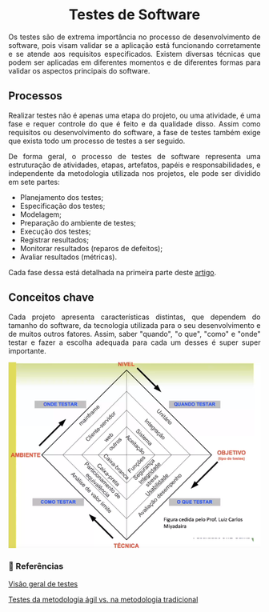# <center> Testes de Software
<div align="justify">

Os testes são de extrema importância no processo de desenvolvimento de software, pois visam validar se a aplicação está funcionando corretamente e se atende aos requisitos especificados. Existem diversas técnicas que podem ser aplicadas em diferentes momentos e de diferentes formas para validar os aspectos principais do software.

## Processos
Realizar testes não é apenas uma etapa do projeto, ou uma atividade, é uma fase e requer controle do que é feito e da qualidade disso. Assim como requisitos ou desenvolvimento do software, a fase de testes também exige que exista todo um processo de testes a ser seguido.

De forma geral, o processo de testes de software representa uma estruturação de atividades, etapas, artefatos, papéis e responsabilidades, e independente da metodologia utilizada nos projetos, ele pode ser dividido em sete partes: 
- Planejamento dos testes;
- Especificação dos testes; 
- Modelagem;
- Preparação do ambiente de testes;
- Execução dos testes;
- Registrar resultados;
- Monitorar resultados (reparos de defeitos);
- Avaliar resultados (métricas).

Cada fase dessa está detalhada na primeira parte deste [artigo](https://www.devmedia.com.br/processo-de-teste-agil-x-tradicional/36854).

## Conceitos chave

Cada projeto apresenta características distintas, que dependem do tamanho do software, da tecnologia utilizada para o seu desenvolvimento e de muitos outros fatores. Assim, saber "quando", "o que", "como" e "onde" testar e fazer a escolha adequada para cada um desses é super super importante. 

![Conceitos chave](../_media/testes/conceitos-chave.png)

</div>

### 📌 Referências
[Visão geral de testes](https://www.devmedia.com.br/guia/guia-de-testes-de-software/34403#modelagem)

[Testes da metodologia ágil vs. na metodologia tradicional](https://www.devmedia.com.br/processo-de-teste-agil-x-tradicional/36854)